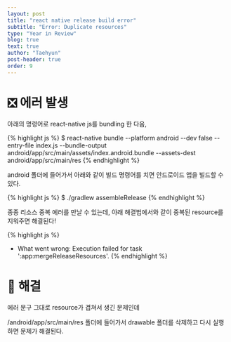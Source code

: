 ```yaml
---
layout: post
title: "react native release build error"
subtitle: "Error: Duplicate resources"
type: "Year in Review"
blog: true
text: true
author: "Taehyun"
post-header: true
order: 9
---
```


# ❎ 에러 발생

아래의 명령어로 react-native js를 bundling 한 다음,

{% highlight js %}
$ react-native bundle --platform android --dev false --entry-file index.js --bundle-output android/app/src/main/assets/index.android.bundle --assets-dest android/app/src/main/res
{% endhighlight %}

android 폴더에 들어가서 아래와 같이 빌드 명령어를 치면 안드로이드 앱을 빌드할 수 있다.

{% highlight js %}
$ ./gradlew assembleRelease
{% endhighlight %}

종종 리소스 중복 에러를 만날 수 있는데, 아래 해결법에서와 같이 중복된 resource를 지워주면 해결된다!

{% highlight js %}
* What went wrong:
Execution failed for task ':app:mergeReleaseResources'.
{% endhighlight %}

# 🌟 해결

에러 문구 그대로 resource가 겹쳐서 생긴 문제인데

/android/app/src/main/res 폴더에 들어가서 drawable 폴더를 삭제하고 다시 실행하면 문제가 해결된다.
